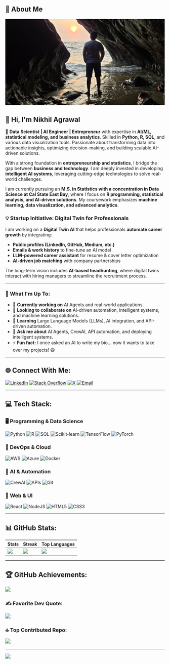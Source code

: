 ## 💫 About Me
![Alt text](./nmagrawal.jpeg)

## 👋 Hi, I'm Nikhil Agrawal  
🚀 **Data Scientist | AI Engineer | Entrepreneur** with expertise in **AI/ML, statistical modeling, and business analytics**. Skilled in **Python, R, SQL**, and various data visualization tools. Passionate about transforming data into actionable insights, optimizing decision-making, and building scalable AI-driven solutions.  

With a strong foundation in **entrepreneurship and statistics**, I bridge the gap between **business and technology**. I am deeply invested in developing **intelligent AI systems**, leveraging cutting-edge technologies to solve real-world challenges.  

I am currently pursuing an **M.S. in Statistics with a concentration in Data Science at Cal State East Bay**, where I focus on **R programming, statistical analysis, and AI-driven solutions**. My coursework emphasizes **machine learning, data visualization, and advanced analytics**.

### 💡 Startup Initiative: Digital Twin for Professionals
I am working on a **Digital Twin AI** that helps professionals **automate career growth** by integrating:
- **Public profiles (LinkedIn, GitHub, Medium, etc.)**
- **Emails & work history** to fine-tune an AI model
- **LLM-powered career assistant** for resume & cover letter optimization
- **AI-driven job matching** with company partnerships

The long-term vision includes **AI-based headhunting**, where digital twins interact with hiring managers to streamline the recruitment process.

---

### 🌟 What I'm Up To:
- 🔭 **Currently working on** AI Agents and real-world applications.
- 👯 **Looking to collaborate on** AI-driven automation, intelligent systems, and machine learning solutions.
- 🌱 **Learning** Large Language Models (LLMs), AI integration, and API-driven automation.
- 💬 **Ask me about** AI Agents, CrewAI, API automation, and deploying intelligent systems.
- ⚡ **Fun fact:** I once asked an AI to write my bio… now it wants to take over my projects! 😆  

---

## 🌐 Connect With Me:
[![LinkedIn](https://img.shields.io/badge/LinkedIn-%230077B5.svg?style=for-the-badge&logo=linkedin&logoColor=white)](https://linkedin.com/in/nikhil-agrawal-760942128)  [![Stack Overflow](https://img.shields.io/badge/Stackoverflow-FE7A16?style=for-the-badge&logo=stackoverflow&logoColor=white)](https://stackoverflow.com/users/19158384/nikhil-agrawal)  [![X](https://img.shields.io/badge/X-black.svg?style=for-the-badge&logo=X&logoColor=white)](https://x.com/nmagrawal96)  [![Email](https://img.shields.io/badge/Email-D14836?style=for-the-badge&logo=gmail&logoColor=white)](mailto:nmagrawal96@gmail.com)  

---

## 💻 Tech Stack:

### 🖥️ Programming & Data Science
![Python](https://img.shields.io/badge/Python-3670A0?style=for-the-badge&logo=python&logoColor=ffdd54)  ![R](https://img.shields.io/badge/R-%23276DC3.svg?style=for-the-badge&logo=r&logoColor=white)  ![SQL](https://img.shields.io/badge/SQL-%230074D1.svg?style=for-the-badge&logo=mysql&logoColor=white)  ![Scikit-learn](https://img.shields.io/badge/Scikit--learn-%23F7931E.svg?style=for-the-badge&logo=scikit-learn&logoColor=white)  ![TensorFlow](https://img.shields.io/badge/TensorFlow-%23FF6F00.svg?style=for-the-badge&logo=TensorFlow&logoColor=white)  ![PyTorch](https://img.shields.io/badge/PyTorch-%23EE4C2C.svg?style=for-the-badge&logo=PyTorch&logoColor=white)  

### 🔧 DevOps & Cloud
![AWS](https://img.shields.io/badge/AWS-%23FF9900.svg?style=for-the-badge&logo=amazon-aws&logoColor=white)  ![Azure](https://img.shields.io/badge/Azure-%230072C6.svg?style=for-the-badge&logo=microsoftazure&logoColor=white)  ![Docker](https://img.shields.io/badge/Docker-%230db7ed.svg?style=for-the-badge&logo=docker&logoColor=white)  

### 🤖 AI & Automation
![CrewAI](https://img.shields.io/badge/CrewAI-%231E90FF.svg?style=for-the-badge&logo=AI&logoColor=white)  ![APIs](https://img.shields.io/badge/APIs-%2300CC66.svg?style=for-the-badge&logo=API&logoColor=white)  ![Git](https://img.shields.io/badge/Git-%23F05032.svg?style=for-the-badge&logo=git&logoColor=white)  

### 🎨 Web & UI
![React](https://img.shields.io/badge/React-%2320232a.svg?style=for-the-badge&logo=react&logoColor=%2361DAFB)  ![NodeJS](https://img.shields.io/badge/Node.js-6DA55F?style=for-the-badge&logo=node.js&logoColor=white)  ![HTML5](https://img.shields.io/badge/HTML5-%23E34F26.svg?style=for-the-badge&logo=html5&logoColor=white)  ![CSS3](https://img.shields.io/badge/CSS3-%231572B6.svg?style=for-the-badge&logo=css3&logoColor=white)  

---

## 📊 GitHub Stats:

| Stats | Streak | Top Languages |
|---|---|---|
| ![](https://github-readme-stats.vercel.app/api?username=nmagrawal&theme=dark&hide_border=false&include_all_commits=true&count_private=true) | ![](https://github-readme-streak-stats.herokuapp.com/?user=nmagrawal&theme=dark&hide_border=false) | ![](https://github-readme-stats.vercel.app/api/top-langs/?username=nmagrawal&theme=dark&hide_border=false&include_all_commits=true&count_private=true&layout=compact) |

---

## 🏆 GitHub Achievements:
![](https://github-profile-trophy.vercel.app/?username=nmagrawal&theme=radical&no-frame=false&no-bg=false&margin-w=4)

### ✍️ Favorite Dev Quote:
![](https://quotes-github-readme.vercel.app/api?type=horizontal&theme=radical)

### 🔝 Top Contributed Repo:
![](https://github-contributor-stats.vercel.app/api?username=nmagrawal&limit=5&theme=dark&combine_all_yearly_contributions=true)

---

[![](https://visitcount.itsvg.in/api?id=nmagrawal&icon=0&color=0)](https://visitcount.itsvg.in)
